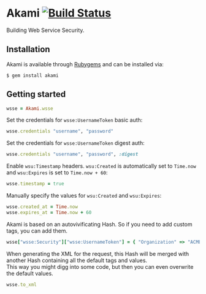 Akami [![Build Status](http://travis-ci.org/rubiii/akami.png)](http://travis-ci.org/rubiii/akami)
=====

Building Web Service Security.


Installation
------------

Akami is available through [Rubygems](http://rubygems.org/gems/akami) and can be installed via:

```
$ gem install akami
```


Getting started
---------------

``` ruby
wsse = Akami.wsse
```

Set the credentials for `wsse:UsernameToken` basic auth:

``` ruby
wsse.credentials "username", "password"
```

Set the credentials for `wsse:UsernameToken` digest auth:

``` ruby
wsse.credentials "username", "password", :digest
```

Enable `wsu:Timestamp` headers. `wsu:Created` is automatically set to `Time.now`
and `wsu:Expires` is set to `Time.now + 60`:

``` ruby
wsse.timestamp = true
```

Manually specify the values for `wsu:Created` and `wsu:Expires`:

``` ruby
wsse.created_at = Time.now
wsse.expires_at = Time.now + 60
```

Akami is based on an autovivificating Hash. So if you need to add custom tags, you can add them.

``` ruby
wsse["wsse:Security"]["wsse:UsernameToken"] = { "Organization" => "ACME" }
```

When generating the XML for the request, this Hash will be merged with another Hash containing
all the default tags and values.  
This way you might digg into some code, but then you can even overwrite the default values.

``` ruby
wsse.to_xml
```

